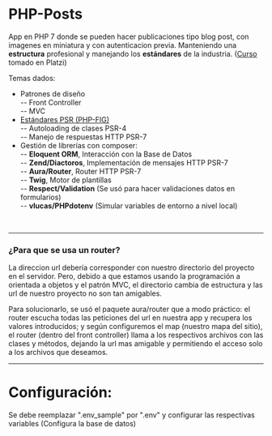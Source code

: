 # PHP-Posts
App en PHP 7 donde se pueden hacer publicaciones tipo blog post, con imagenes en miniatura y con autenticacion previa. Manteniendo una **estructura** profesional y manejando los **estándares** de la industria. ([Curso](https://platzi.com/cursos/php/ "Curso") tomado en Platzi)

Temas dados:
- Patrones de diseño  
 -- Front Controller  
 -- MVC  
- [Estándares PSR (PHP-FIG)](https://www.php-fig.org/psr/ "Estándares PSR")  
 -- Autoloading de clases PSR-4  
 -- Manejo de respuestas HTTP PSR-7  
- Gestión de librerías con composer:  
 -- **Eloquent ORM**, Interacción con la Base de Datos  
 -- **Zend/Diactoros**, Implementación de mensajes HTTP PSR-7  
 -- **Aura/Router**, Router HTTP PSR-7  
 -- **Twig**, Motor de plantillas  
 -- **Respect/Validation** (Se usó para hacer validaciones datos en formularios)  
 -- **vlucas/PHPdotenv** (Simular variables de entorno a nivel local)  
</br>

-------------------------------

### ¿Para que se usa un router?
La direccion url debería corresponder con nuestro directorio del proyecto en el servidor. Pero, debido a que estamos usando la programación a orientada a objetos y el patrón MVC, el directorio cambia de estructura y las url de nuestro proyecto no son tan amigables.

Para solucionarlo, se usó el paquete aura/router que a modo práctico: el router escucha todas las peticiones del url en nuestra app y recupera los valores introducidos; y según configuremos el map (nuestro mapa del sitio), el router (dentro del front controller) llama a los respectivos archivos con las clases y métodos, dejando la url mas amigable y permitiendo el acceso solo a los archivos que deseamos.

------------

# Configuración:
Se debe reemplazar ".env_sample" por ".env" y configurar las respectivas variables (Configura la base de datos)
